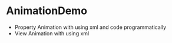 # AnimationDemo
* Property Animation with using xml and code programmatically</br>
* View Animation with using xml
